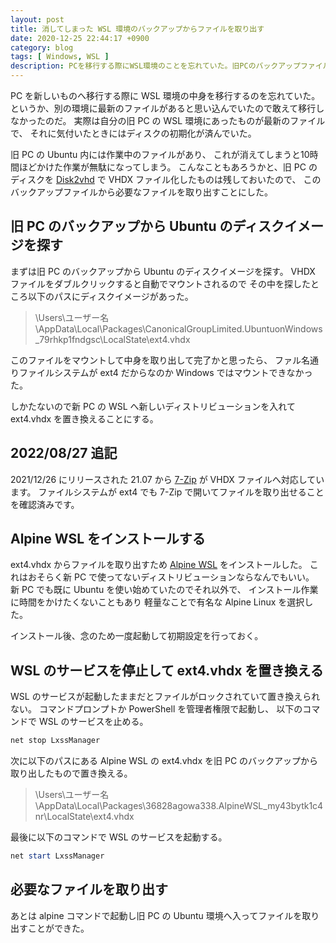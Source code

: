 ```yaml
---
layout: post
title: 消してしまった WSL 環境のバックアップからファイルを取り出す
date: 2020-12-25 22:44:17 +0900
category: blog
tags: [ Windows, WSL ]
description: PCを移行する際にWSL環境のことを忘れていた。旧PCのバックアップファイルからWSLのUbuntu内にあるファイルを取り出したい。
---
```


PC を新しいものへ移行する際に WSL 環境の中身を移行するのを忘れていた。
というか、別の環境に最新のファイルがあると思い込んでいたので敢えて移行しなかったのだ。
実際は自分の旧 PC の WSL 環境にあったものが最新のファイルで、
それに気付いたときにはディスクの初期化が済んでいた。

旧 PC の Ubuntu 内には作業中のファイルがあり、
これが消えてしまうと10時間ほどかけた作業が無駄になってしまう。
こんなこともあろうかと、旧 PC のディスクを
[Disk2vhd](https://docs.microsoft.com/en-us/sysinternals/downloads/disk2vhd)
で VHDX ファイル化したものは残しておいたので、
このバックアップファイルから必要なファイルを取り出すことにした。

## 旧 PC のバックアップから Ubuntu のディスクイメージを探す

まずは旧 PC のバックアップから Ubuntu のディスクイメージを探す。
VHDX ファイルをダブルクリックすると自動でマウントされるので
その中を探したところ以下のパスにディスクイメージがあった。

> \Users\ユーザー名\AppData\Local\Packages\CanonicalGroupLimited.UbuntuonWindows_79rhkp1fndgsc\LocalState\ext4.vhdx

このファイルをマウントして中身を取り出して完了かと思ったら、
ファル名通りファイルシステムが ext4 だからなのか
Windows ではマウントできなかった。

しかたないので新 PC の WSL へ新しいディストリビューションを入れて
ext4.vhdx を置き換えることにする。

## 2022/08/27 追記

2021/12/26 にリリースされた 21.07 から
[7-Zip](https://sevenzip.osdn.jp/) が VHDX ファイルへ対応しています。
ファイルシステムが ext4 でも
7-Zip で開いてファイルを取り出せることを確認済みです。

## Alpine WSL をインストールする

ext4.vhdx からファイルを取り出すため
[Alpine WSL](https://www.microsoft.com/ja-jp/p/alpine-wsl/9p804crf0395?activetab=pivot:overviewtab)
をインストールした。
これはおそらく新 PC で使ってないディストリビューションならなんでもいい。
新 PC でも既に Ubuntu を使い始めていたのでそれ以外で、
インストール作業に時間をかけたくないこともあり
軽量なことで有名な Alpine Linux を選択した。

インストール後、念のため一度起動して初期設定を行っておく。

## WSL のサービスを停止して ext4.vhdx を置き換える

WSL のサービスが起動したままだとファイルがロックされていて置き換えられない。
コマンドプロンプトか PowerShell を管理者権限で起動し、
以下のコマンドで WSL のサービスを止める。

```powershell
net stop LxssManager
```

次に以下のパスにある Alpine WSL の ext4.vhdx
を旧 PC のバックアップから取り出したもので置き換える。

> \Users\ユーザー名\AppData\Local\Packages\36828agowa338.AlpineWSL_my43bytk1c4nr\LocalState\ext4.vhdx

最後に以下のコマンドで WSL のサービスを起動する。

```powershell
net start LxssManager
```

## 必要なファイルを取り出す

あとは alpine コマンドで起動し旧 PC の
Ubuntu 環境へ入ってファイルを取り出すことができた。
